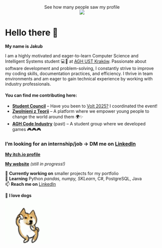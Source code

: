 <p align="center"> 
  See how many people saw my profile<br>
  <img src="https://profile-counter.glitch.me/qualv13/count.svg" />
</p>

Hello there 👋  
===========
**My name is Jakub**  

I am a highly motivated and eager-to-learn Computer Science and Intelligent Systems student 💻🧠 at [AGH UST Kraków](https://www.agh.edu.pl/en). Passionate about software development and problem-solving, I constantly strive to improve my coding skills, documentation practices, and efficiency. I thrive in team environments and am eager to gain technical experience by working with industry professionals.  

#### **You can find me contributing here:**  
- **[Student Council](https://www.facebook.com/WRSSWEAIiIB)** – Have you been to [Volt 2025?](https://www.facebook.com/events/1272722077174064/) I coordinated the event!  
- **[Zwolnieni z Teorii](https://zwolnienizteorii.pl)** – A platform where we empower young people to change the world around them 🌍✨  
- **[AGH Code Industry](https://github.com/AGH-Code-Industry)** (past) – A student group where we developed games 🎮🎮🎮  

### **I’m looking for an internship/job → DM me on [LinkedIn](https://www.linkedin.com/in/jakub-kierznowski/)**  

[**My itch.io profile**](https://qualv13.itch.io)

[**My website**](https://qualv13.github.io) *(still in progress!)*  

🔭 **Currently working on** smaller projects for my portfolio  
🌱 **Learning** Python *pandas, numpy, SKLearn*, C#, PostgreSQL, Java  
📫 **Reach me on** [LinkedIn](https://www.linkedin.com/in/jakub-kierznowski/) 

🐶 **I love dogs** <br>
[<img src="https://github.com/qualv13/qualv13/blob/main/gifs/shiba-dog-jump.gif"
    width="150" height="150"
    alt="Dancing Shiba">
    ](https://youtu.be/gu3KzCWoons?si=p63jyQNZ-tFI5HoH?target="blank")



<!--![Shiba dancing](https://github.com/qualv13/qualv13/blob/main/gifs/shiba-dog-jump.gif)
-->
<!--
**qualv13/qualv13** is a ✨ _special_ ✨ repository because its `README.md` (this file) appears on your GitHub profile.

Here are some ideas to get you started:

- 🔭 I’m currently working on ...
- 🌱 I’m currently learning ...
- 👯 I’m looking to collaborate on ...
- 🤔 I’m looking for help with ...
- 💬 Ask me about ...
- 📫 How to reach me: ...
- 😄 Pronouns: ...
- ⚡ Fun fact: ...
-->
